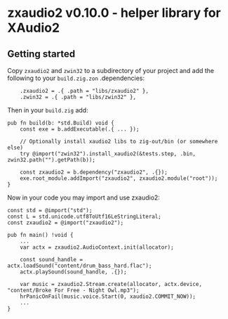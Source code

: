 # zxaudio2 v0.10.0 - helper library for XAudio2

## Getting started

Copy `zxaudio2` and `zwin32` to a subdirectory of your project and add the following to your `build.zig.zon` .dependencies:
```zig
    .zxaudio2 = .{ .path = "libs/zxaudio2" },
    .zwin32 = .{ .path = "libs/zwin32" },
```

Then in your `build.zig` add:

```zig
pub fn build(b: *std.Build) void {
    const exe = b.addExecutable(.{ ... });

    // Optionally install xaudio2 libs to zig-out/bin (or somewhere else)
    try @import("zwin32").install_xaudio2(&tests.step, .bin, zwin32.path("").getPath(b));

    const zxaudio2 = b.dependency("zxaudio2", .{});
    exe.root_module.addImport("zxaudio2", zxaudio2.module("root"));
}
```

Now in your code you may import and use zxaudio2:

```zig
const std = @import("std");
const L = std.unicode.utf8ToUtf16LeStringLiteral;
const zxaudio2 = @import("zxaudio2");

pub fn main() !void {
    ...
    var actx = zxaudio2.AudioContext.init(allocator);

    const sound_handle = actx.loadSound("content/drum_bass_hard.flac");
    actx.playSound(sound_handle, .{});

    var music = zxaudio2.Stream.create(allocator, actx.device, "content/Broke For Free - Night Owl.mp3");
    hrPanicOnFail(music.voice.Start(0, xaudio2.COMMIT_NOW));
    ...
}
```
